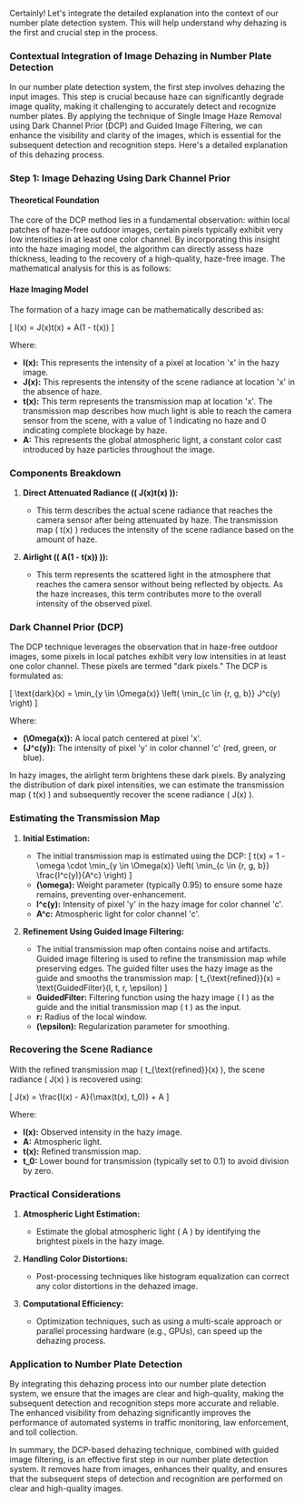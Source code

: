 Certainly! Let's integrate the detailed explanation into the context of our number plate detection system. This will help understand why dehazing is the first and crucial step in the process.

### Contextual Integration of Image Dehazing in Number Plate Detection

In our number plate detection system, the first step involves dehazing the input images. This step is crucial because haze can significantly degrade image quality, making it challenging to accurately detect and recognize number plates. By applying the technique of Single Image Haze Removal using Dark Channel Prior (DCP) and Guided Image Filtering, we can enhance the visibility and clarity of the images, which is essential for the subsequent detection and recognition steps. Here's a detailed explanation of this dehazing process.

### Step 1: Image Dehazing Using Dark Channel Prior

#### Theoretical Foundation

The core of the DCP method lies in a fundamental observation: within local patches of haze-free outdoor images, certain pixels typically exhibit very low intensities in at least one color channel. By incorporating this insight into the haze imaging model, the algorithm can directly assess haze thickness, leading to the recovery of a high-quality, haze-free image. The mathematical analysis for this is as follows:

#### Haze Imaging Model

The formation of a hazy image can be mathematically described as:

\[ I(x) = J(x)t(x) + A(1 - t(x)) \]

Where:
- **I(x):** This represents the intensity of a pixel at location 'x' in the hazy image.
- **J(x):** This represents the intensity of the scene radiance at location 'x' in the absence of haze.
- **t(x):** This term represents the transmission map at location 'x'. The transmission map describes how much light is able to reach the camera sensor from the scene, with a value of 1 indicating no haze and 0 indicating complete blockage by haze.
- **A:** This represents the global atmospheric light, a constant color cast introduced by haze particles throughout the image.

### Components Breakdown

1. **Direct Attenuated Radiance (\( J(x)t(x) \)):**
   - This term describes the actual scene radiance that reaches the camera sensor after being attenuated by haze. The transmission map \( t(x) \) reduces the intensity of the scene radiance based on the amount of haze.
   
2. **Airlight (\( A(1 - t(x)) \)):**
   - This term represents the scattered light in the atmosphere that reaches the camera sensor without being reflected by objects. As the haze increases, this term contributes more to the overall intensity of the observed pixel.

### Dark Channel Prior (DCP)

The DCP technique leverages the observation that in haze-free outdoor images, some pixels in local patches exhibit very low intensities in at least one color channel. These pixels are termed "dark pixels." The DCP is formulated as:

\[ \text{dark}(x) = \min_{y \in \Omega(x)} \left( \min_{c \in \{r, g, b\}} J^c(y) \right) \]

Where:
- **\(\Omega(x)\):** A local patch centered at pixel 'x'.
- **\(J^c(y)\):** The intensity of pixel 'y' in color channel 'c' (red, green, or blue).

In hazy images, the airlight term brightens these dark pixels. By analyzing the distribution of dark pixel intensities, we can estimate the transmission map \( t(x) \) and subsequently recover the scene radiance \( J(x) \).

### Estimating the Transmission Map

1. **Initial Estimation:**
   - The initial transmission map is estimated using the DCP:
   \[ t(x) = 1 - \omega \cdot \min_{y \in \Omega(x)} \left( \min_{c \in \{r, g, b\}} \frac{I^c(y)}{A^c} \right) \]
   - **\(\omega\):** Weight parameter (typically 0.95) to ensure some haze remains, preventing over-enhancement.
   - **I^c(y):** Intensity of pixel 'y' in the hazy image for color channel 'c'.
   - **A^c:** Atmospheric light for color channel 'c'.

2. **Refinement Using Guided Image Filtering:**
   - The initial transmission map often contains noise and artifacts. Guided image filtering is used to refine the transmission map while preserving edges. The guided filter uses the hazy image as the guide and smooths the transmission map:
   \[ t_{\text{refined}}(x) = \text{GuidedFilter}(I, t, r, \epsilon) \]
   - **GuidedFilter:** Filtering function using the hazy image \( I \) as the guide and the initial transmission map \( t \) as the input.
   - **r:** Radius of the local window.
   - **\(\epsilon\):** Regularization parameter for smoothing.

### Recovering the Scene Radiance

With the refined transmission map \( t_{\text{refined}}(x) \), the scene radiance \( J(x) \) is recovered using:

\[ J(x) = \frac{I(x) - A}{\max(t(x), t_0)} + A \]

Where:
- **I(x):** Observed intensity in the hazy image.
- **A:** Atmospheric light.
- **t(x):** Refined transmission map.
- **t_0:** Lower bound for transmission (typically set to 0.1) to avoid division by zero.

### Practical Considerations

1. **Atmospheric Light Estimation:**
   - Estimate the global atmospheric light \( A \) by identifying the brightest pixels in the hazy image.

2. **Handling Color Distortions:**
   - Post-processing techniques like histogram equalization can correct any color distortions in the dehazed image.

3. **Computational Efficiency:**
   - Optimization techniques, such as using a multi-scale approach or parallel processing hardware (e.g., GPUs), can speed up the dehazing process.

### Application to Number Plate Detection

By integrating this dehazing process into our number plate detection system, we ensure that the images are clear and high-quality, making the subsequent detection and recognition steps more accurate and reliable. The enhanced visibility from dehazing significantly improves the performance of automated systems in traffic monitoring, law enforcement, and toll collection.

In summary, the DCP-based dehazing technique, combined with guided image filtering, is an effective first step in our number plate detection system. It removes haze from images, enhances their quality, and ensures that the subsequent steps of detection and recognition are performed on clear and high-quality images.
